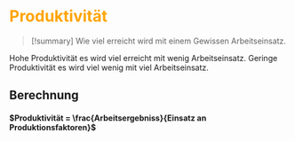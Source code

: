 # <font color = "orange">Produktivität</font>
>[!summary]
>Wie viel erreicht wird mit einem Gewissen Arbeitseinsatz. 

Hohe Produktivität es wird viel erreicht mit wenig Arbeitseinsatz.
Geringe Produktivität es wird viel wenig mit viel Arbeitseinsatz.
## Berechnung
#### $Produktivität = \frac{Arbeitsergebniss}{Einsatz an Produktionsfaktoren}$